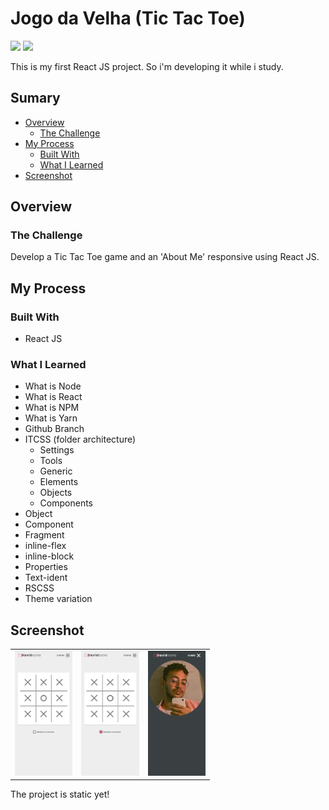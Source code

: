 # Jogo da Velha (Tic Tac Toe)

<img src="./screenshot/newsletter.png" height="320"> <img src="./screenshot/newsletter13.png" height="320">

This is my first React JS project. So i'm developing it while i study. 

## Sumary

- [Overview](#overview)
    - [The Challenge](#the-challenge)
- [My Process](#my-process)
    - [Built With](#built-with)
    - [What I Learned](#what-i-learned)
- [Screenshot](#screenshot)


## Overview

### The Challenge

Develop a Tic Tac Toe game and an 'About Me' responsive using React JS.


## My Process

### Built With

- React JS

### What I Learned

- What is Node
- What is React
- What is NPM
- What is Yarn
- Github Branch
- ITCSS (folder architecture)
  - Settings
  - Tools
  - Generic
  - Elements
  - Objects
  - Components
- Object 
- Component
- Fragment
- inline-flex
- inline-block
- Properties
- Text-ident
- RSCSS
- Theme variation


## Screenshot

<table cellpadding="0">
  <tr style="padding: 0">
    <td valign="top"><img height="200" src="src/Screenshot/mobile1.png"/></td>
    <td valign="top"><img height="200" src="src/Screenshot/mobile2.png"/></td>
    <td valign="top"><img height="200" src="src/Screenshot/mobile3.png"/></td>
  </tr>
</table>



<p>The project is static yet!</p>